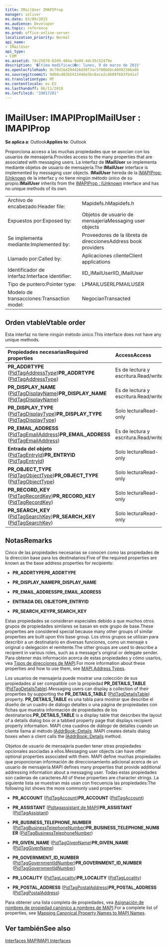 ```yaml
---
title: IMailUser IMAPIProp
manager: soliver
ms.date: 03/09/2015
ms.audience: Developer
ms.topic: reference
ms.prod: office-online-server
localization_priority: Normal
api_name:
- IMailUser
api_type:
- COM
ms.assetid: 74c25870-62d9-484a-9a99-4dc35c52479e
description: '�ltima modificaci�n: lunes, 9 de marzo de 2015'
ms.openlocfilehash: 0c70d16d294426d30f3ac5f00b6bc46992386a86
ms.sourcegitcommit: 9d60cd82b5413446e5bc8ace2cd689f683fb41a7
ms.translationtype: MT
ms.contentlocale: es-ES
ms.lasthandoff: 06/11/2018
ms.locfileid: "19817201"
---
```

# <a name="imailuser--imapiprop"></a><span data-ttu-id="39f4f-103">IMailUser: IMAPIProp</span><span class="sxs-lookup"><span data-stu-id="39f4f-103">IMailUser : IMAPIProp</span></span>

  
  
<span data-ttu-id="39f4f-104">**Se aplica a**: Outlook</span><span class="sxs-lookup"><span data-stu-id="39f4f-104">**Applies to**: Outlook</span></span> 
  
<span data-ttu-id="39f4f-105">Proporciona acceso a las muchas propiedades que se asocian con los usuarios de mensajería.</span><span class="sxs-lookup"><span data-stu-id="39f4f-105">Provides access to the many properties that are associated with messaging users.</span></span> <span data-ttu-id="39f4f-106">La interfaz de **IMailUser** se implementa mediante objetos de usuario de mensajería.</span><span class="sxs-lookup"><span data-stu-id="39f4f-106">The **IMailUser** interface is implemented by messaging user objects.</span></span> <span data-ttu-id="39f4f-107">**IMailUser** hereda de la [IMAPIProp: IUnknown](imapipropiunknown.md) de la interfaz y no tiene ningún método único de su propio.</span><span class="sxs-lookup"><span data-stu-id="39f4f-107">**IMailUser** inherits from the [IMAPIProp : IUnknown](imapipropiunknown.md) interface and has no unique methods of its own.</span></span> 
  
|||
|:-----|:-----|
|<span data-ttu-id="39f4f-108">Archivo de encabezado:</span><span class="sxs-lookup"><span data-stu-id="39f4f-108">Header file:</span></span>  <br/> |<span data-ttu-id="39f4f-109">Mapidefs.h</span><span class="sxs-lookup"><span data-stu-id="39f4f-109">Mapidefs.h</span></span>  <br/> |
|<span data-ttu-id="39f4f-110">Expuestos por:</span><span class="sxs-lookup"><span data-stu-id="39f4f-110">Exposed by:</span></span>  <br/> |<span data-ttu-id="39f4f-111">Objetos de usuario de mensajería</span><span class="sxs-lookup"><span data-stu-id="39f4f-111">Messaging user objects</span></span>  <br/> |
|<span data-ttu-id="39f4f-112">Se implementa mediante:</span><span class="sxs-lookup"><span data-stu-id="39f4f-112">Implemented by:</span></span>  <br/> |<span data-ttu-id="39f4f-113">Proveedores de la libreta de direcciones</span><span class="sxs-lookup"><span data-stu-id="39f4f-113">Address book providers</span></span>  <br/> |
|<span data-ttu-id="39f4f-114">Llamado por:</span><span class="sxs-lookup"><span data-stu-id="39f4f-114">Called by:</span></span>  <br/> |<span data-ttu-id="39f4f-115">Aplicaciones cliente</span><span class="sxs-lookup"><span data-stu-id="39f4f-115">Client applications</span></span>  <br/> |
|<span data-ttu-id="39f4f-116">Identificador de interfaz:</span><span class="sxs-lookup"><span data-stu-id="39f4f-116">Interface identifier:</span></span>  <br/> |<span data-ttu-id="39f4f-117">IID_IMailUser</span><span class="sxs-lookup"><span data-stu-id="39f4f-117">IID_IMailUser</span></span>  <br/> |
|<span data-ttu-id="39f4f-118">Tipo de puntero:</span><span class="sxs-lookup"><span data-stu-id="39f4f-118">Pointer type:</span></span>  <br/> |<span data-ttu-id="39f4f-119">LPMAILUSER</span><span class="sxs-lookup"><span data-stu-id="39f4f-119">LPMAILUSER</span></span>  <br/> |
|<span data-ttu-id="39f4f-120">Modelo de transacciones:</span><span class="sxs-lookup"><span data-stu-id="39f4f-120">Transaction model:</span></span>  <br/> |<span data-ttu-id="39f4f-121">Negocian</span><span class="sxs-lookup"><span data-stu-id="39f4f-121">Transacted</span></span>  <br/> |
   
## <a name="vtable-order"></a><span data-ttu-id="39f4f-122">Orden vtable</span><span class="sxs-lookup"><span data-stu-id="39f4f-122">Vtable order</span></span>

<span data-ttu-id="39f4f-123">Esta interfaz no tiene ningún método único.</span><span class="sxs-lookup"><span data-stu-id="39f4f-123">This interface does not have any unique methods.</span></span>
  
|<span data-ttu-id="39f4f-124">**Propiedades necesarias**</span><span class="sxs-lookup"><span data-stu-id="39f4f-124">**Required properties**</span></span>|<span data-ttu-id="39f4f-125">**Access**</span><span class="sxs-lookup"><span data-stu-id="39f4f-125">**Access**</span></span>|
|:-----|:-----|
|<span data-ttu-id="39f4f-126">**PR_ADDRTYPE** ([PidTagAddressType](pidtagaddresstype-canonical-property.md))</span><span class="sxs-lookup"><span data-stu-id="39f4f-126">**PR_ADDRTYPE** ([PidTagAddressType](pidtagaddresstype-canonical-property.md))</span></span>  <br/> |<span data-ttu-id="39f4f-127">Es de lectura y escritura.</span><span class="sxs-lookup"><span data-stu-id="39f4f-127">Read/write</span></span>  <br/> |
|<span data-ttu-id="39f4f-128">**PR_DISPLAY_NAME** ([PidTagDisplayName](pidtagdisplayname-canonical-property.md))</span><span class="sxs-lookup"><span data-stu-id="39f4f-128">**PR_DISPLAY_NAME** ([PidTagDisplayName](pidtagdisplayname-canonical-property.md))</span></span>  <br/> |<span data-ttu-id="39f4f-129">Es de lectura y escritura.</span><span class="sxs-lookup"><span data-stu-id="39f4f-129">Read/write</span></span>  <br/> |
|<span data-ttu-id="39f4f-130">**PR_DISPLAY_TYPE** ([PidTagDisplayType](pidtagdisplaytype-canonical-property.md))</span><span class="sxs-lookup"><span data-stu-id="39f4f-130">**PR_DISPLAY_TYPE** ([PidTagDisplayType](pidtagdisplaytype-canonical-property.md))</span></span>  <br/> |<span data-ttu-id="39f4f-131">Solo lectura</span><span class="sxs-lookup"><span data-stu-id="39f4f-131">Read-only</span></span>  <br/> |
|<span data-ttu-id="39f4f-132">**PR_EMAIL_ADDRESS** ([PidTagEmailAddress](pidtagemailaddress-canonical-property.md))</span><span class="sxs-lookup"><span data-stu-id="39f4f-132">**PR_EMAIL_ADDRESS** ([PidTagEmailAddress](pidtagemailaddress-canonical-property.md))</span></span>  <br/> |<span data-ttu-id="39f4f-133">Es de lectura y escritura.</span><span class="sxs-lookup"><span data-stu-id="39f4f-133">Read/write</span></span>  <br/> |
|<span data-ttu-id="39f4f-134">**Entrada del objeto** ([PidTagEntryId](pidtagentryid-canonical-property.md))</span><span class="sxs-lookup"><span data-stu-id="39f4f-134">**PR_ENTRYID** ([PidTagEntryId](pidtagentryid-canonical-property.md))</span></span>  <br/> |<span data-ttu-id="39f4f-135">Solo lectura</span><span class="sxs-lookup"><span data-stu-id="39f4f-135">Read-only</span></span>  <br/> |
|<span data-ttu-id="39f4f-136">**PR_OBJECT_TYPE** ([PidTagObjectType](pidtagobjecttype-canonical-property.md))</span><span class="sxs-lookup"><span data-stu-id="39f4f-136">**PR_OBJECT_TYPE** ([PidTagObjectType](pidtagobjecttype-canonical-property.md))</span></span>  <br/> |<span data-ttu-id="39f4f-137">Solo lectura</span><span class="sxs-lookup"><span data-stu-id="39f4f-137">Read-only</span></span>  <br/> |
|<span data-ttu-id="39f4f-138">**PR_RECORD_KEY** ([PidTagRecordKey](pidtagrecordkey-canonical-property.md))</span><span class="sxs-lookup"><span data-stu-id="39f4f-138">**PR_RECORD_KEY** ([PidTagRecordKey](pidtagrecordkey-canonical-property.md))</span></span>  <br/> |<span data-ttu-id="39f4f-139">Solo lectura</span><span class="sxs-lookup"><span data-stu-id="39f4f-139">Read-only</span></span>  <br/> |
|<span data-ttu-id="39f4f-140">**PR_SEARCH_KEY** ([PidTagSearchKey](pidtagsearchkey-canonical-property.md))</span><span class="sxs-lookup"><span data-stu-id="39f4f-140">**PR_SEARCH_KEY** ([PidTagSearchKey](pidtagsearchkey-canonical-property.md))</span></span>  <br/> |<span data-ttu-id="39f4f-141">Solo lectura</span><span class="sxs-lookup"><span data-stu-id="39f4f-141">Read-only</span></span>  <br/> |
   
## <a name="remarks"></a><span data-ttu-id="39f4f-142">Notas</span><span class="sxs-lookup"><span data-stu-id="39f4f-142">Remarks</span></span>

<span data-ttu-id="39f4f-143">Cinco de las propiedades necesarias se conocen como las propiedades de la dirección base para los destinatarios:</span><span class="sxs-lookup"><span data-stu-id="39f4f-143">Five of the required properties are known as the base address properties for recipients:</span></span>
  
- <span data-ttu-id="39f4f-144">**PR_ADDRTYPE**</span><span class="sxs-lookup"><span data-stu-id="39f4f-144">**PR_ADDRTYPE**</span></span>
    
- <span data-ttu-id="39f4f-145">**PR_DISPLAY_NAME**</span><span class="sxs-lookup"><span data-stu-id="39f4f-145">**PR_DISPLAY_NAME**</span></span>
    
- <span data-ttu-id="39f4f-146">**PR_EMAIL_ADDRESS**</span><span class="sxs-lookup"><span data-stu-id="39f4f-146">**PR_EMAIL_ADDRESS**</span></span>
    
- <span data-ttu-id="39f4f-147">**ENTRADA DEL OBJETO**</span><span class="sxs-lookup"><span data-stu-id="39f4f-147">**PR_ENTRYID**</span></span>
    
- <span data-ttu-id="39f4f-148">**PR_SEARCH_KEY**</span><span class="sxs-lookup"><span data-stu-id="39f4f-148">**PR_SEARCH_KEY**</span></span>
    
<span data-ttu-id="39f4f-149">Estas propiedades se consideran especiales debido a que muchos otros grupos de propiedades similares se basan en este grupo de base.</span><span class="sxs-lookup"><span data-stu-id="39f4f-149">These properties are considered special because many other groups of similar properties are built upon this base group.</span></span> <span data-ttu-id="39f4f-150">Los otros grupos se utilizan para describir a un destinatario en diversas funciones, como un mensaje s original o delegación el remitente.</span><span class="sxs-lookup"><span data-stu-id="39f4f-150">The other groups are used to describe a recipient in various roles, such as a message's original or delegate sender.</span></span> <span data-ttu-id="39f4f-151">Para obtener más información acerca de estas propiedades y cómo usarlos, vea [Tipos de direcciones de MAPI](mapi-address-types.md).</span><span class="sxs-lookup"><span data-stu-id="39f4f-151">For more information about these properties and how to use them, see [MAPI Address Types](mapi-address-types.md).</span></span>
  
<span data-ttu-id="39f4f-152">Los usuarios de mensajería puede mostrar una colección de sus propiedades al ser compatible con la propiedad **PR_DETAILS_TABLE** ([PidTagDetailsTable](pidtagdetailstable-canonical-property.md)).</span><span class="sxs-lookup"><span data-stu-id="39f4f-152">Messaging users can display a collection of their properties by supporting the **PR_DETAILS_TABLE** ([PidTagDetailsTable](pidtagdetailstable-canonical-property.md)) property.</span></span> <span data-ttu-id="39f4f-153">**PR_DETAILS_TABLE** es una tabla para mostrar que describe el diseño de un cuadro de diálogo detalles o una página de propiedades con fichas que muestra información de propiedades de los destinatarios.</span><span class="sxs-lookup"><span data-stu-id="39f4f-153">**PR_DETAILS_TABLE** is a display table that describes the layout of a details dialog box or a tabbed property page that displays recipient property information.</span></span> <span data-ttu-id="39f4f-154">MAPI crea cuadros de diálogo de detalles cuando un cliente llama al método [IAddrBook::Details](iaddrbook-details.md) .</span><span class="sxs-lookup"><span data-stu-id="39f4f-154">MAPI creates details dialog boxes when a client calls the [IAddrBook::Details](iaddrbook-details.md) method.</span></span> 
  
<span data-ttu-id="39f4f-155">Objetos de usuario de mensajería pueden tener otras propiedades opcionales asociadas a ellos.</span><span class="sxs-lookup"><span data-stu-id="39f4f-155">Messaging user objects can have other optional properties associated with them.</span></span> <span data-ttu-id="39f4f-156">MAPI define muchas propiedades que proporcionan información de direccionamiento adicional acerca de un usuario de mensajería.</span><span class="sxs-lookup"><span data-stu-id="39f4f-156">MAPI defines many properties that provide additional addressing information about a messaging user.</span></span> <span data-ttu-id="39f4f-157">Todas estas propiedades son cadenas de caracteres.</span><span class="sxs-lookup"><span data-stu-id="39f4f-157">All of these properties are character strings.</span></span> <span data-ttu-id="39f4f-158">La siguiente lista se muestran más usan con frecuencia las propiedades:</span><span class="sxs-lookup"><span data-stu-id="39f4f-158">The following list shows the more commonly used properties:</span></span>
  
- <span data-ttu-id="39f4f-159">**PR_ACCOUNT** ([PidTagAccount](pidtagaccount-canonical-property.md))</span><span class="sxs-lookup"><span data-stu-id="39f4f-159">**PR_ACCOUNT** ([PidTagAccount](pidtagaccount-canonical-property.md))</span></span> 
    
- <span data-ttu-id="39f4f-160">**PR_ASSISTANT** ([Pidtagassistant de MAPI](pidtagassistant-canonical-property.md))</span><span class="sxs-lookup"><span data-stu-id="39f4f-160">**PR_ASSISTANT** ([PidTagAssistant](pidtagassistant-canonical-property.md))</span></span> 
    
- <span data-ttu-id="39f4f-161">**PR_BUSINESS_TELEPHONE_NUMBER** ([PidTagBusinessTelephoneNumber](pidtagbusinesstelephonenumber-canonical-property.md))</span><span class="sxs-lookup"><span data-stu-id="39f4f-161">**PR_BUSINESS_TELEPHONE_NUMBER** ([PidTagBusinessTelephoneNumber](pidtagbusinesstelephonenumber-canonical-property.md))</span></span> 
    
- <span data-ttu-id="39f4f-162">**PR_GIVEN_NAME** ([PidTagGivenName](pidtaggivenname-canonical-property.md))</span><span class="sxs-lookup"><span data-stu-id="39f4f-162">**PR_GIVEN_NAME** ([PidTagGivenName](pidtaggivenname-canonical-property.md))</span></span> 
    
- <span data-ttu-id="39f4f-163">**PR_GOVERNMENT_ID_NUMBER** ([PidTagGovernmentIdNumber](pidtaggovernmentidnumber-canonical-property.md))</span><span class="sxs-lookup"><span data-stu-id="39f4f-163">**PR_GOVERNMENT_ID_NUMBER** ([PidTagGovernmentIdNumber](pidtaggovernmentidnumber-canonical-property.md))</span></span> 
    
- <span data-ttu-id="39f4f-164">**PR_LOCALITY** ([PidTagLocality](pidtaglocality-canonical-property.md))</span><span class="sxs-lookup"><span data-stu-id="39f4f-164">**PR_LOCALITY** ([PidTagLocality](pidtaglocality-canonical-property.md))</span></span> 
    
- <span data-ttu-id="39f4f-165">**PR_POSTAL_ADDRESS** ([PidTagPostalAddress](pidtagpostaladdress-canonical-property.md))</span><span class="sxs-lookup"><span data-stu-id="39f4f-165">**PR_POSTAL_ADDRESS** ([PidTagPostalAddress](pidtagpostaladdress-canonical-property.md))</span></span> 
    
<span data-ttu-id="39f4f-166">Para obtener una lista completa de propiedades, vea [Asignación de nombres de propiedad canónico a nombres de MAPI](mapping-canonical-property-names-to-mapi-names.md).</span><span class="sxs-lookup"><span data-stu-id="39f4f-166">For a complete list of properties, see [Mapping Canonical Property Names to MAPI Names](mapping-canonical-property-names-to-mapi-names.md).</span></span>
  
## <a name="see-also"></a><span data-ttu-id="39f4f-167">Ver también</span><span class="sxs-lookup"><span data-stu-id="39f4f-167">See also</span></span>



[<span data-ttu-id="39f4f-168">Interfaces MAPI</span><span class="sxs-lookup"><span data-stu-id="39f4f-168">MAPI Interfaces</span></span>](mapi-interfaces.md)

